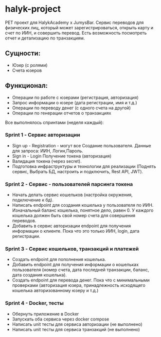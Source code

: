 # halyk-project

PET проект для HalykAcademy x JumysBar.
Сервис переводов для физических лиц, который может зарегистрироваться, открыть карту и счет по ИИН, и совершить перевод. Есть возможность посмотреть отчет и детализацию по транзакциям.

## Сущности:
- Юзер (с ролями)
- Счета юзеров

## Функционал:
- Операции по работе с юзерами (регистрация, авторизация)
- Запрос информации о юзере (дата регистрации, имя и т.д.)
- Операции по переводу денег (с одного счета на другой)
- Операции по генерации отчетов о транзакциях

Все выполнялось спринтами (неделя каждый):

### Sprint 1 - Сервис авторизации
- Sign up - Registration - могут все Создание пользователя. Данные для запроса: ИИН, Логин,Пароль.
- Sign in - Login Получение токена (авторизация)
- Валидация токена (через secret).
- Подготовка инфраструктуры и технологии для реализации (Поднять сервис, Выбрать БД, настроить и подключить, Rest API, JWT).

### Sprint 2 - Сервис - пользователей парсинга токена
- Начать делать сервис кошельков (настройка окружения, подключение к бд).
- Написать endpoint для создания кошелька у пользователя по ИИН. Изначальный баланс кошелька, понятное дело, равен 0. У каждого кошелька должен быть свой номер счета для совершения переводов.
- Добавить в сервис авторизации endpoint для получения информации о клиенте. Пока что это только ИИН, login, дата регистрации.

### Sprint 3 - Сервис кошельков, транзакций и платежей
- Создать endpoint для пополнения кошелька.
- Добавить endpoint для получения информации о кошельках пользователя (номер счета, дата последней транзакции, баланс, дата создания кошелька).
- Создать endpoint для перевода денег. Пока что с минимальными проверками (авторизация юзера, принадлежность исходящего кошелька авторизованному юзеру и т.д.)

### Sprint 4 - Docker, тесты
- Обернуть приложение в Docker
- Запускать оба сервиса через docker compose
- Написать unit тесты для сервиса авторизации (не выполнено)
- Написать unit тесты для сервиса транзакций (не выполнено)
